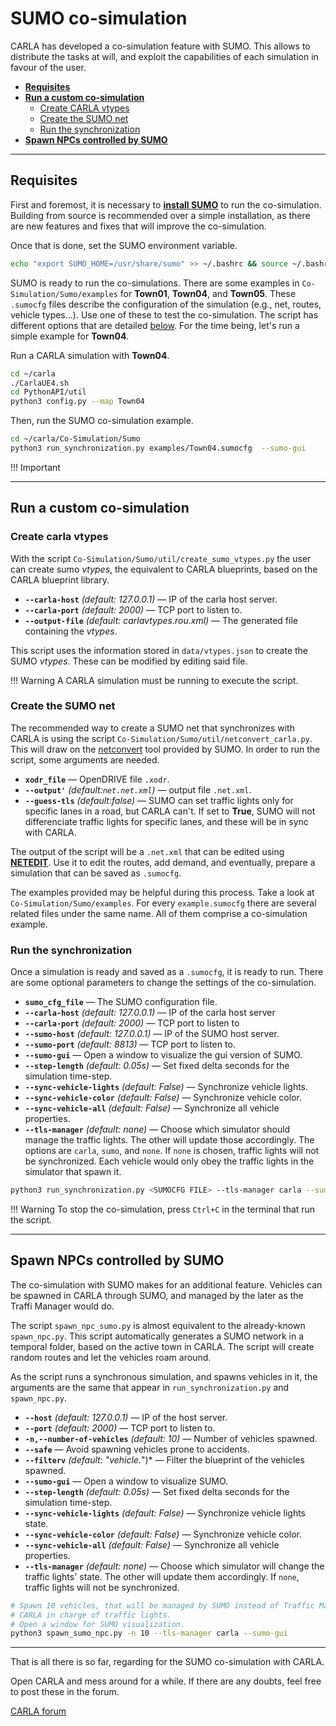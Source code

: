 
# SUMO co-simulation

CARLA has developed a co-simulation feature with SUMO. This allows to distribute the tasks at will, and exploit the capabilities of each simulation in favour of the user.

*   [__Requisites__](#requisites)  
*   [__Run a custom co-simulation__](#run-a-custom-co-simulation)  
	*   [Create CARLA vtypes](#create-carla-vtypes)  
	*   [Create the SUMO net](#create-the-sumo-net)  
	*   [Run the synchronization](#run-the-synchronization)  
*   [__Spawn NPCs controlled by SUMO__](#spawn-npcs-controlled-by-sumo)  

---
## Requisites

First and foremost, it is necessary to [__install SUMO__](https://sumo.dlr.de/docs/Installing.html) to run the co-simulation. Building from source is recommended over a simple installation, as there are new features and fixes that will improve the co-simulation. 

Once that is done, set the SUMO environment variable.  
```sh
echo "export SUMO_HOME=/usr/share/sumo" >> ~/.bashrc && source ~/.bashrc
```

SUMO is ready to run the co-simulations. There are some examples in `Co-Simulation/Sumo/examples` for __Town01__, __Town04__, and __Town05__. These `.sumocfg` files describe the configuration of the simulation (e.g., net, routes, vehicle types...). Use one of these to test the co-simulation. The script has different options that are detailed [below](#run-the-synchronization). For the time being, let's run a simple example for __Town04__.  

Run a CARLA simulation with __Town04__.  
```sh
cd ~/carla
./CarlaUE4.sh
cd PythonAPI/util
python3 config.py --map Town04
```

Then, run the SUMO co-simulation example.  
```sh
cd ~/carla/Co-Simulation/Sumo
python3 run_synchronization.py examples/Town04.sumocfg  --sumo-gui
```
!!! Important
    

---
## Run a custom co-simulation

### Create carla vtypes

With the script `Co-Simulation/Sumo/util/create_sumo_vtypes.py` the user can create sumo *vtypes*, the equivalent to CARLA blueprints, based on the CARLA blueprint library.  

*   __`--carla-host`__ *(default: 127.0.0.1)* — IP of the carla host server.  
*   __`--carla-port`__ *(default: 2000)* — TCP port to listen to.  
*   __`--output-file`__ *(default: carlavtypes.rou.xml)* — The generated file containing the *vtypes*.  

This script uses the information stored in `data/vtypes.json` to create the SUMO *vtypes*. These can be modified by editing said file.  

!!! Warning
    A CARLA simulation must be running to execute the script.

### Create the SUMO net

The recommended way to create a SUMO net that synchronizes with CARLA is using the script `Co-Simulation/Sumo/util/netconvert_carla.py`. This will draw on the [netconvert](https://sumo.dlr.de/docs/NETCONVERT.html) tool provided by SUMO. In order to run the script, some arguments are needed.  

*   __`xodr_file`__ — OpenDRIVE file `.xodr`.
*   __`--output'`__ *(default:`net.net.xml`)* — output file `.net.xml`.
*   __`--guess-tls`__ *(default:false)* — SUMO can set traffic lights only for specific lanes in a road, but CARLA can't. If set to __True__, SUMO will not differenciate traffic lights for specific lanes, and these will be in sync with CARLA.  

The output of the script will be a `.net.xml` that can be edited using __[NETEDIT](https://sumo.dlr.de/docs/NETEDIT.html)__. Use it to edit the routes, add demand, and eventually, prepare a simulation that can be saved as `.sumocfg`.  

The examples provided may be helpful during this process. Take a look at `Co-Simulation/Sumo/examples`. For every `example.sumocfg` there are several related files under the same name. All of them comprise a co-simulation example.  

### Run the synchronization

Once a simulation is ready and saved as a `.sumocfg`, it is ready to run. There are some optional parameters to change the settings of the co-simulation. 

*   __`sumo_cfg_file`__ — The SUMO configuration file.  
*   __`--carla-host`__ *(default: 127.0.0.1)* — IP of the carla host server  
*   __`--carla-port`__ *(default: 2000)* — TCP port to listen to  
*   __`--sumo-host`__ *(default: 127.0.0.1)* — IP of the SUMO host server.  
*   __`--sumo-port`__ *(default: 8813)* — TCP port to listen to.  
*   __`--sumo-gui`__ — Open a window to visualize the gui version of SUMO.
*   __`--step-length`__ *(default: 0.05s)* — Set fixed delta seconds for the simulation time-step. 
*   __`--sync-vehicle-lights`__ *(default: False)* — Synchronize vehicle lights. 
*   __`--sync-vehicle-color`__ *(default: False)* — Synchronize vehicle color. 
*   __`--sync-vehicle-all`__ *(default: False)* — Synchronize all vehicle properties.  
*   __`--tls-manager`__ *(default: none)* — Choose which simulator should manage the traffic lights. The other will update those accordingly. The options are `carla`, `sumo`, and `none`. If `none` is chosen, traffic lights will not be synchronized. Each vehicle would only obey the traffic lights in the simulator that spawn it. 

```sh
python3 run_synchronization.py <SUMOCFG FILE> --tls-manager carla --sumo-gui
```

!!! Warning
    To stop the co-simulation, press `Ctrl+C` in the terminal that run the script.  

---
## Spawn NPCs controlled by SUMO

The co-simulation with SUMO makes for an additional feature. Vehicles can be spawned in CARLA through SUMO, and managed by the later as the Traffi Manager would do.  

The script `spawn_npc_sumo.py` is almost equivalent to the already-known `spawn_npc.py`. This script automatically generates a SUMO network in a temporal folder, based on the active town in CARLA. The script will create random routes and let the vehicles roam around.

As the script runs a synchronous simulation, and spawns vehicles in it, the arguments are the same that appear in `run_synchronization.py` and `spawn_npc.py`.

*   __`--host`__ *(default: 127.0.0.1)* — IP of the host server.  
*   __`--port`__ *(default: 2000)* — TCP port to listen to.  
*   __`-n,--number-of-vehicles`__ *(default: 10)* — Number of vehicles spawned.  
*   __`--safe`__ — Avoid spawning vehicles prone to accidents.  
*   __`--filterv`__ *(default: "vehicle.*")* — Filter the blueprint of the vehicles spawned.  
*   __`--sumo-gui`__ — Open a window to visualize SUMO.  
*   __`--step-length`__ *(default: 0.05s)* — Set fixed delta seconds for the simulation time-step.  
*   __`--sync-vehicle-lights`__ *(default: False)* — Synchronize vehicle lights state.  
*   __`--sync-vehicle-color`__ *(default: False)* — Synchronize vehicle color.  
*   __`--sync-vehicle-all`__ *(default: False)* — Synchronize all vehicle properties.  
*   __`--tls-manager`__ *(default: none)* — Choose which simulator will change the traffic lights' state. The other will update them accordingly. If `none`, traffic lights will not be synchronized.  

```sh
# Spawn 10 vehicles, that will be managed by SUMO instead of Traffic Manager.
# CARLA in charge of traffic lights.
# Open a window for SUMO visualization.
python3 spawn_sumo_npc.py -n 10 --tls-manager carla --sumo-gui
```

---

That is all there is so far, regarding for the SUMO co-simulation with CARLA. 

Open CARLA and mess around for a while. If there are any doubts, feel free to post these in the forum. 

<div class="build-buttons">
<p>
<a href="https://forum.carla.org/" target="_blank" class="btn btn-neutral" title="Go to the CARLA forum">
CARLA forum</a>
</p>
</div>
